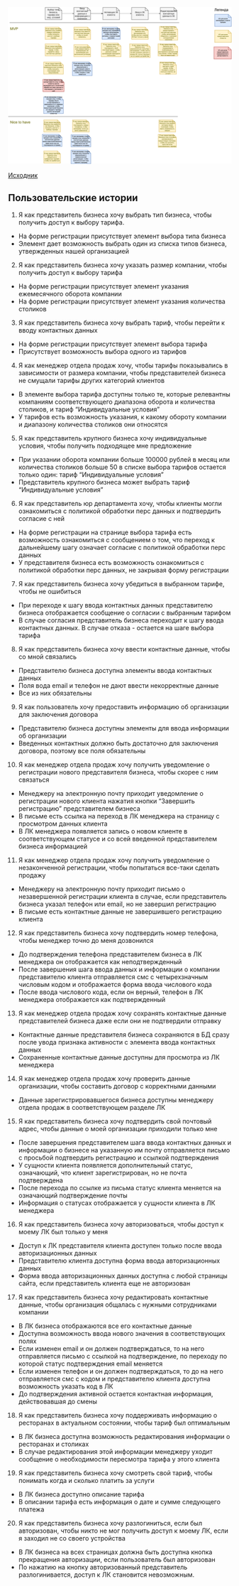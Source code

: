 ![](../../img/us-registration.drawio.png)

[Исходник](../../src/us-registration.drawio)

## Пользовательские истории

1. Я как представитель бизнеса хочу выбрать тип бизнеса, чтобы получить доступ к выбору тарифа.

* На форме регистрации присутствует элемент выбора типа бизнеса
* Элемент дает возможность выбрать один из списка типов бизнеса, утвержденных нашей организацией

2. Я как представитель бизнеса хочу указать размер компании, чтобы получить доступ к выбору тарифа

* На форме регистрации присутствует элемент указания ежемесячного оборота компании
* На форме регистрации присутствует элемент указания количества столиков

3. Я как представитель бизнеса хочу выбрать тариф, чтобы перейти к вводу контактных данных

* На форме регистрации присутствует элемент выбора тарифа
* Присутствует возможность выбора одного из тарифов

4. Я как менеджер отдела продаж хочу, чтобы тарифы показывались в зависимости от размера компании, чтобы представителей бизнеса не смущали тарифы других категорий клиентов

* В элементе выбора тарифа доступны только те, которые релевантны компаниям соответствующего диапазона оборота и количества столиков, и тариф “Индивидуальные условия”
* У тарифов есть возможность указания, к какому обороту компании и диапазону количества столиков они относятся

5. Я как представитель крупного бизнеса хочу индивидуальные условия, чтобы получить  подходящее мне предложение

* При указании оборота компании больше 100000 рублей в месяц или количества столиков больше 50 в списке выбора тарифов остается только один: тариф “Индивидуальные условия”
* Представитель крупного бизнеса может выбрать тариф “Индивидуальные условия”

6. Я как представитель юр департамента хочу, чтобы клиенты могли ознакомиться с политикой обработки перс данных и подтвердить согласие с ней

* На форме регистрации на странице выбора тарифа есть возможность ознакомиться с сообщением о том, что переход к дальнейшему шагу означает согласие с политикой обработки перс данных
* У представителя бизнеса есть возможность ознакомиться с политикой обработки перс данных, не закрывая форму регистрации

7. Я как представитель бизнеса хочу убедиться в выбранном тарифе, чтобы не ошибиться

* При переходе к шагу ввода контактных данных представителю бизнеса отображается сообщение о согласии с выбранным тарифом
* В случае согласия представитель бизнеса переходит к шагу ввода контактных данных. В случае отказа - остается на шаге выбора тарифа

8. Я как представитель бизнеса хочу ввести контактные данные, чтобы со мной связались

* Представителю бизнеса доступна элементы ввода контактных данных
* Поля вода email и телефон не дают ввести некорректные данные
* Все из них обязательны

9. Я как пользователь хочу предоставить информацию об организации для заключения договора

* Представителю бизнеса доступны элементы для ввода информации об организации
* Введенных контактных должно быть достаточно для заключения договора, поэтому все поля обязательны

10. Я как менеджер отдела продаж хочу получить уведомление о регистрации нового представителя бизнеса, чтобы скорее с ним связаться

* Менеджеру на электронную почту приходит уведомление о регистрации нового клиента нажатия кнопки “Завершить регистрацию” представителем бизнеса
* В письме есть ссылка на переход в ЛК менеджера на страницу с просмотром данных клиента
* В ЛК менеджера появляется запись о новом клиенте в соответствующем статусе и со всей введенной представителем бизнеса информацией

11. Я как менеджер отдела продаж хочу получить уведомление о незаконченной регистрации, чтобы попытаться все-таки сделать продажу

* Менеджеру на электронную почту приходит письмо о незавершенной регистрации клиента в случае, если представитель бизнеса указал телефон или email, но не завершил регистрацию
* В письме есть контактные данные не завершившего регистрацию клиента

12. Я как представитель бизнеса хочу подтвердить номер телефона, чтобы менеджер точно до меня дозвонился

* До подтверждения телефона представителем бизнеса в ЛК менеджера он отображается как неподтвержденный
* После завершения шага ввода данных и информации о компании представителю клиента отправляется смс с четырехзначным числовым кодом и отображается форма ввода числового кода
* После ввода числового кода, если он верный, телефон в ЛК менеджера отображается как подтвержденный

13. Я как менеджер отдела продаж хочу сохранять контактные данные представителей бизнеса даже если они не подтвердили отправку

* Контактные данные представителя бизнеса сохраняются в БД сразу после увода признака активности с элемента ввода контактных данных
* Сохраненные контактные данные доступны для просмотра из ЛК менеджера

14. Я как менеджер отдела продаж хочу проверить данные организации, чтобы составить договор с корректными данными

* Данные зарегистрировавшегося бизнеса доступны менеджеру отдела продаж в соответствующем разделе ЛК

15. Я как представитель бизнеса хочу подтвердить свой почтовый адрес, чтобы данные о моей организации приходили только мне

* После завершения представителем шага ввода контактных данных и информации о бизнесе на указанную им почту отправляется письмо с просьбой подтвердить регистрацию и ссылкой подтверждения
* У сущности клиента появляется дополнительный статус, означающий, что клиент зарегистрирован, но не почта подтверждена
* После перехода по ссылке из письма статус клиента меняется на означающий подтверждение почты
* Информация о статусах отображается у сущности клиента в ЛК менеджера

16. Я как представитель бизнеса хочу авторизоваться, чтобы доступ к моему ЛК был только у меня

* Доступ к ЛК представителя клиента доступен только после ввода авторизационных данных
* Представителю клиента доступна форма ввода авторизационных данных
* Форма ввода авторизационных данных доступна с любой страницы сайта, если представитель клиента еще не авторизован
  
17. Я как представитель бизнеса хочу редактировать контактные данные, чтобы организация общалась с нужными сотрудниками компании

* В ЛК бизнеса отображаются все его контактные данные
* Доступна возможность ввода нового значения в соответствующих полях
* Если изменен email и он должен подтверждаться, то на него отправляется письмо с ссылкой на подтверждение, по переходу по которой статус подтверждения email меняется
* Если изменен телефон и он должен подтверждаться, то до на него отправляется смс с кодом и представителю клиента доступна возможность указать код в ЛК
* До подтверждения активной остается контактная информация, действовавшая до смены

18. Я как представитель бизнеса хочу поддерживать информацию о ресторанах в актуальном состоянии, чтобы тариф был оптимальным

* В ЛК бизнеса доступна возможность редактирования информации о ресторанах и столиках
* В случае редактирования этой информации менеджеру уходит сообщение о необходимости пересмотра тарифа у этого клиента

19. Я как представитель бизнеса хочу смотреть свой тариф, чтобы понимать когда и сколько платить за услуги

* В ЛК бизнеса доступно описание тарифа
* В описании тарифа есть информация о дате и сумме следующего платежа

20. Я как представитель бизнеса хочу разлогиниться, если был авторизован, чтобы никто не мог получить доступ к моему ЛК, если я заходил не со своего устройства

* В ЛК бизнеса на всех страницах должна быть доступна кнопка прекращения авторизации, если пользователь был авторизован
* По нажатию на кнопку авторизованный представитель разлогинивается, доступ к ЛК становится невозможным.